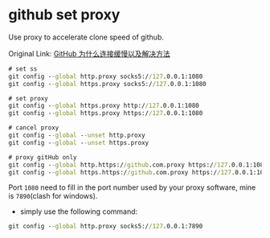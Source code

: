 # github set proxy

Use proxy to accelerate clone speed of github.

Original Link: [GitHub 为什么连接缓慢以及解决方法](https://www.cclliang.com/2020/08/08/GitHub%E4%B8%BA%E4%BB%80%E4%B9%88%E8%BF%9E%E6%8E%A5%E7%BC%93%E6%85%A2%E4%BB%A5%E5%8F%8A%E8%A7%A3%E5%86%B3%E6%96%B9%E6%B3%95/)

```cmd
# set ss
git config --global http.proxy socks5://127.0.0.1:1080
git config --global https.proxy socks5://127.0.0.1:1080

# set proxy
git config --global https.proxy http://127.0.0.1:1080
git config --global https.proxy https://127.0.0.1:1080

# cancel proxy
git config --global --unset http.proxy
git config --global --unset https.proxy

# proxy gitHub only
git config --global http.https://github.com.proxy https://127.0.0.1:1080
git config --global https.https://github.com.proxy https://127.0.0.1:1080
```

Port `1080` need to fill in the port number used by your proxy software, mine is `7890`(clash for windows).

- simply use the following command:

```cmd
git config --global http.proxy socks5://127.0.0.1:7890
```
